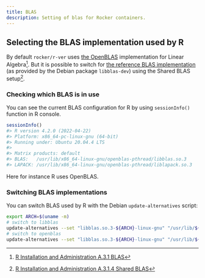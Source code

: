 ```yaml
---
title: BLAS
description: Setting of blas for Rocker containers.
---
```


## Selecting the BLAS implementation used by R

By default `rocker/r-ver` uses [the OpenBLAS](https://www.openblas.net/) implementation for Linear Algebra[^blas].
But it is possible to switch for [the reference BLAS implementation](https://www.netlib.org/blas/)
(as provided by the Debian package `libblas-dev`) using the Shared BLAS setup[^shared-blas].

[^blas]: [R Installation and Administration A.3.1 BLAS](https://cran.r-project.org/doc/manuals/r-release/R-admin.html#BLAS)
[^shared-blas]: [R Installation and Administration A.3.1.4 Shared BLAS](https://cran.r-project.org/doc/manuals/r-release/R-admin.html#Shared-BLAS)

### Checking which BLAS is in use

You can see the current BLAS configuration for R by using `sessionInfo()` function in R console.

```r
sessionInfo()
#> R version 4.2.0 (2022-04-22)
#> Platform: x86_64-pc-linux-gnu (64-bit)
#> Running under: Ubuntu 20.04.4 LTS
#>
#> Matrix products: default
#> BLAS:   /usr/lib/x86_64-linux-gnu/openblas-pthread/libblas.so.3
#> LAPACK: /usr/lib/x86_64-linux-gnu/openblas-pthread/liblapack.so.3
```

Here for instance R uses OpenBLAS.

### Switching BLAS implementations

You can switch BLAS used by R with the Debian `update-alternatives` script:

```bash
export ARCH=$(uname -m)
# switch to libblas
update-alternatives --set "libblas.so.3-${ARCH}-linux-gnu" "/usr/lib/${ARCH}-linux-gnu/blas/libblas.so.3"
# switch to openblas
update-alternatives --set "libblas.so.3-${ARCH}-linux-gnu" "/usr/lib/${ARCH}-linux-gnu/openblas-pthread/libblas.so.3"
```
